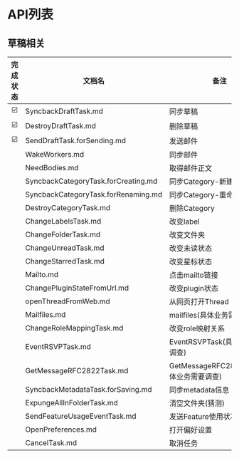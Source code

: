 # API列表

## 草稿相关
| 完成状态 | 文档名 | 备注 | 
| :-: | -| - | 
| ☑️ | SyncbackDraftTask.md | 同步草稿 |
| ️️☑️ | DestroyDraftTask.md | 删除草稿 |
| ️️☑️ | SendDraftTask.forSending.md | 发送邮件 |
|  | WakeWorkers.md | 同步邮件 |
|  | NeedBodies.md | 取得邮件正文 |
|  | SyncbackCategoryTask.forCreating.md | 同步Category-新建 |
|  | SyncbackCategoryTask.forRenaming.md | 同步Category-重命名 |
|  | DestroyCategoryTask.md | 删除Category |
|  | ChangeLabelsTask.md | 改变label |
|  | ChangeFolderTask.md | 改变文件夹 |
|  | ChangeUnreadTask.md | 改变未读状态 |
|  | ChangeStarredTask.md | 改变星标状态 |
|  | Mailto.md | 点击mailto链接 |
|  | ChangePluginStateFromUrl.md | 改变plugin状态
|  | openThreadFromWeb.md | 从网页打开Thread |
|  | Mailfiles.md | mailfiles(具体业务需要调查) |
|  | ChangeRoleMappingTask.md | 改变role映射关系 |
|  | EventRSVPTask.md | EventRSVPTask(具体业务需要调查) |
|  | GetMessageRFC2822Task.md | GetMessageRFC2822Task(具体业务需要调查) |
|  | SyncbackMetadataTask.forSaving.md | 同步metadata信息 |
|  | ExpungeAllInFolderTask.md | 清空文件夹(猜测) |
|  | SendFeatureUsageEventTask.md | 发送Feature使用状况 |
|  | OpenPreferences.md | 打开偏好设置 |
|  | CancelTask.md | 取消任务 |